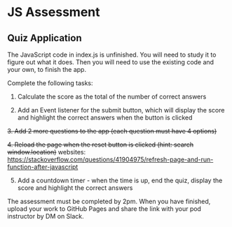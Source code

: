 # JS Assessment

## Quiz Application

The JavaScript code in index.js is unfinished. You will need to study it to figure out what it does. Then you will need to use the existing code and your own, to finish the app.

Complete the following tasks:

1. Calculate the score as the total of the number of correct answers

2. Add an Event listener for the submit button, which will display the score and highlight the correct answers when the button is clicked

~~3. Add 2 more questions to the app (each question must have 4 options)~~

~~4. Reload the page when the reset button is clicked (hint: search window.location)~~
    websites: https://stackoverflow.com/questions/41904975/refresh-page-and-run-function-after-javascript

5. Add a countdown timer - when the time is up, end the quiz, display the score and highlight the correct answers

The assessment must be completed by 2pm. When you have finished, upload your work to GitHub Pages and share the link with your
pod instructor by DM on Slack.
